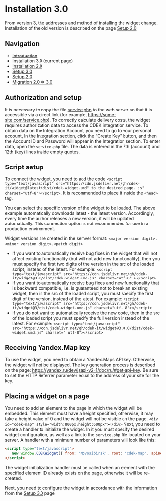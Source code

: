 # Installation 3.0
From version 3, the addresses and method of installing the widget change. Installation of the old version is described
on the page [Setup 2.0](INSTALL_2.md)

## Navigation
- [Introduction](INTRO.md)
- Installation 3.0 (current page)
- [Installation 2.0](INSTALL_2.md)
- [Setup 3.0](SETUP_3.md)
- [Setup 2.0](SETUP_2.md)
- [Migration 2.0 => 3.0](MIGRATION_2_3.md)

## Authorization and setup
It is necessary to copy the file [service.php](../../dist/service.php) to the web server so that it is accessible via a direct link (for example, https://some-site.com/service.php).
To correctly calculate delivery costs, the widget requires authorization data to access the CDEK integration service. To obtain data on the Integration Account, you need to go to your personal account, In the Integration section, click the “Create Key” button, and then the Account ID and Password will appear in the Integration section.
To enter data, open the `service.php` file. The data is entered in the 7th (account) and 12th (key) lines inside empty quotes.

## Script setup
To connect the widget, you need to add the code `<script type="text/javascript" src="https://cdn.jsdelivr.net/gh/cdek-it/widget@latest/dist/cdek-widget.umd" to the desired page. js" charset="utf-8"></script>`. It is recommended to place it inside the `<head>` tag.

You can select the specific version of the widget to be loaded. The above example automatically downloads latest - the latest version. Accordingly, every time the author releases a new version, it will be updated automatically. This connection option is not recommended for use in a production environment.

Widget versions are created in the semver format: `<major version digit>.<minor version digit>.<patch digit>`.
- If you want to automatically receive bug fixes in the widget that will not affect existing functionality (but will not add new functionality), then you must specify the first two digits of the version in the src of the loaded script, instead of the latest. For example:
  `<script type="text/javascript" src="https://cdn.jsdelivr.net/gh/cdek-it/widget@3.0/dist/cdek-widget.umd.js" charset="utf-8" ></script>`
- If you want to automatically receive bug fixes and new functionality that is backward compatible, i.e. is guaranteed not to break an existing widget, then in the src of the loaded script, you must specify the first digit of the version, instead of the latest. For example: `<script type="text/javascript" src="https://cdn.jsdelivr.net/gh/cdek-it/widget@3/dist/cdek-widget.umd.js" charset="utf- 8"></script>`
- If you do not want to automatically receive the new code, then in the src of the loaded script you must specify the full version instead of the latest. For example: `<script type="text/javascript" src="https://cdn.jsdelivr.net/gh/cdek-it/widget@3.0.0/dist/cdek-widget.umd.js" charset=" utf-8"></script>`

## Receiving Yandex.Map key
To use the widget, you need to obtain a Yandex.Maps API key. Otherwise, the widget will not be displayed. The key generation process is described on the page: https://yandex.ru/dev/jsapi-v2-1/doc/ru/#get-api-key. Be sure to set the HTTP Referrer parameter equal to the address of your site for the key.

## Placing a widget on a page
You need to add an element to the page in which the widget will be embedded. This element must have a height specified, otherwise, it may take a height value of 0 and the widget will not be visible on the page.
`<div id="cdek-map" style="width:800px;height:600px"></div>`
Next, you need to create a handler to initialize the widget. In it you must specify the desired widget configuration, as well as a link to the `service.php` file located on your server. A handler with a minimum number of parameters will look like this:
```html
<script type="text/javascript">
   new window.CDEKWidget({ from: 'Novosibirsk', root: 'cdek-map', apiKey: 'yandex-api-key', servicePath: 'https://some-site.com/service.php', defaultLocation: 'Novosibirsk' });
</script>
```

The widget initialization handler must be called when an element with the specified element ID already exists on the page, otherwise it will be re-created.

Next, you need to configure the widget in accordance with the information from the [Setup 3.0](SETUP_3.md) page
